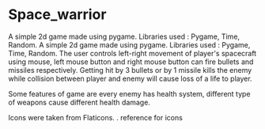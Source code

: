 # Space_warrior
A simple 2d game made using pygame. Libraries used : Pygame, Time, Random.
A simple 2d game made using pygame. Libraries used : Pygame, Time, Random. The user controls left-right movement of player's spacecraft using mouse, 
left mouse button and right mouse button can fire bullets and missiles respectively.
Getting hit by 3 bullets or by 1 missile kills the enemy while collision between player and enemy will cause loss of a life to player.

Some features of game are every enemy has health system, different type of weapons cause different health damage.

Icons were taken from Flaticons. .
reference for icons 
